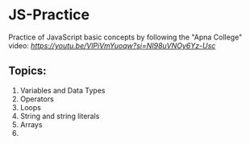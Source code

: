 # JS-Practice
Practice of JavaScript basic concepts by following the "Apna College" video: *https://youtu.be/VlPiVmYuoqw?si=NI98uVNOy6Yz-Usc*

## Topics:

1. Variables and Data Types
2. Operators
3. Loops
4. String and string literals
5. Arrays
6. 
